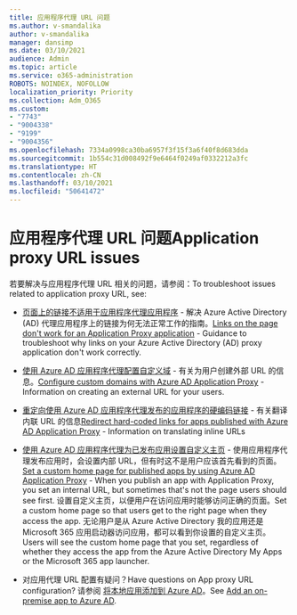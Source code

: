 ```yaml
---
title: 应用程序代理 URL 问题
ms.author: v-smandalika
author: v-smandalika
manager: dansimp
ms.date: 03/10/2021
audience: Admin
ms.topic: article
ms.service: o365-administration
ROBOTS: NOINDEX, NOFOLLOW
localization_priority: Priority
ms.collection: Adm_O365
ms.custom:
- "7743"
- "9004338"
- "9199"
- "9004356"
ms.openlocfilehash: 7334a0998ca30ba6957f3f15f3a6f40f8d683dda
ms.sourcegitcommit: 1b554c31d008492f9e6464f0249af0332212a3fc
ms.translationtype: HT
ms.contentlocale: zh-CN
ms.lasthandoff: 03/10/2021
ms.locfileid: "50641472"
---
```

# <a name="application-proxy-url-issues"></a><span data-ttu-id="db79b-102">应用程序代理 URL 问题</span><span class="sxs-lookup"><span data-stu-id="db79b-102">Application proxy URL issues</span></span>

<span data-ttu-id="db79b-103">若要解决与应用程序代理 URL 相关的问题，请参阅：</span><span class="sxs-lookup"><span data-stu-id="db79b-103">To troubleshoot issues related to application proxy URL, see:</span></span>

- <span data-ttu-id="db79b-104">[页面上的链接不适用于应用程序代理应用程序](https://docs.microsoft.com/azure/active-directory/manage-apps/application-proxy-page-links-broken-problem) - 解决 Azure Active Directory (AD) 代理应用程序上的链接为何无法正常工作的指南。</span><span class="sxs-lookup"><span data-stu-id="db79b-104">[Links on the page don't work for an Application Proxy application](https://docs.microsoft.com/azure/active-directory/manage-apps/application-proxy-page-links-broken-problem)  - Guidance to troubleshoot why links on your Azure Active Directory (AD) proxy application don't work correctly.</span></span>

- <span data-ttu-id="db79b-105">[使用 Azure AD 应用程序代理配置自定义域](https://docs.microsoft.com/azure/active-directory/manage-apps/application-proxy-configure-custom-domain) - 有关为用户创建外部 URL 的信息。</span><span class="sxs-lookup"><span data-stu-id="db79b-105">[Configure custom domains with Azure AD Application Proxy](https://docs.microsoft.com/azure/active-directory/manage-apps/application-proxy-configure-custom-domain)  - Information on creating an external URL for your users.</span></span>

- <span data-ttu-id="db79b-106">[重定向使用 Azure AD 应用程序代理发布的应用程序的硬编码链接](https://docs.microsoft.com/azure/active-directory/manage-apps/application-proxy-configure-hard-coded-link-translation) - 有关翻译内联 URL 的信息</span><span class="sxs-lookup"><span data-stu-id="db79b-106">[Redirect hard-coded links for apps published with Azure AD Application Proxy](https://docs.microsoft.com/azure/active-directory/manage-apps/application-proxy-configure-hard-coded-link-translation)  - Information on translating inline URLs</span></span>

- <span data-ttu-id="db79b-107">[使用 Azure AD 应用程序代理为已发布应用设置自定义主页](https://docs.microsoft.com/azure/active-directory/manage-apps/application-proxy-configure-custom-home-page#change-the-home-page-in-the-azure-portal) - 使用应用程序代理发布应用时，会设置内部 URL，但有时这不是用户应该首先看到的页面。</span><span class="sxs-lookup"><span data-stu-id="db79b-107">[Set a custom home page for published apps by using Azure AD Application Proxy](https://docs.microsoft.com/azure/active-directory/manage-apps/application-proxy-configure-custom-home-page#change-the-home-page-in-the-azure-portal) - When you publish an app with Application Proxy, you set an internal URL, but sometimes that's not the page users should see first.</span></span> <span data-ttu-id="db79b-108">设置自定义主页，以便用户在访问应用时能够访问正确的页面。</span><span class="sxs-lookup"><span data-stu-id="db79b-108">Set a custom home page so that users get to the right page when they access the app.</span></span> <span data-ttu-id="db79b-109">无论用户是从 Azure Active Directory 我的应用还是 Microsoft 365 应用启动器访问应用，都可以看到你设置的自定义主页。</span><span class="sxs-lookup"><span data-stu-id="db79b-109">Users will see the custom home page that you set, regardless of whether they access the app from the Azure Active Directory My Apps or the Microsoft 365 app launcher.</span></span>

- <span data-ttu-id="db79b-110">对应用代理 URL 配置有疑问？</span><span class="sxs-lookup"><span data-stu-id="db79b-110">Have questions on App proxy URL configuration?</span></span> <span data-ttu-id="db79b-111">请参阅 [将本地应用添加到 Azure AD](https://docs.microsoft.com/azure/active-directory/manage-apps/application-proxy-add-on-premises-application#add-an-on-premises-app-to-azure-ad)。</span><span class="sxs-lookup"><span data-stu-id="db79b-111">See [Add an on-premise app to Azure AD](https://docs.microsoft.com/azure/active-directory/manage-apps/application-proxy-add-on-premises-application#add-an-on-premises-app-to-azure-ad).</span></span>
 

